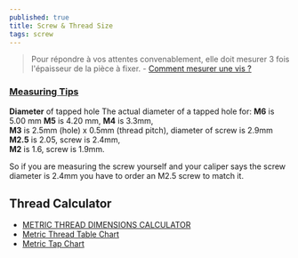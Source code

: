 ```yaml
---
published: true
title: Screw & Thread Size
tags: screw
---
```

> Pour répondre à vos attentes convenablement, elle doit mesurer 3 fois l'épaisseur de la pièce à fixer. - [Comment mesurer une vis ?](https://www.lavisserie.fr/content/13-comment-mesurer-une-vis)

### [Measuring Tips](https://www.metricscrews.us/index.php?main_page=page&id=3)

**Diameter** of tapped hole 
The actual diameter of a tapped hole for:
**M6** is 5.00 mm 
**M5** is 4.20 mm, 
**M4** is 3.3mm,  
**M3** is 2.5mm (hole) x 0.5mm (thread pitch), diameter of screw is 2.9mm  
**M2.5** is 2.05, screw is 2.4mm,  
**M2** is 1.6, screw is 1.9mm. 

So if you are measuring the screw yourself and your caliper says the screw diameter is 2.4mm you have to order an M2.5 screw to match it.


## Thread Calculator
- [METRIC THREAD DIMENSIONS CALCULATOR](https://amesweb.info/Screws/metric-thread-dimensions-calculator.aspx)
- [Metric Thread Table Chart](https://www.engineersedge.com/hardware/metric-external-thread-sizes1.htm)
- [Metric Tap Chart](https://armstrongmetalcrafts.com/Reference/MetricTapChart.aspx)
